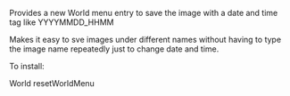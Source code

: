 Provides a new World menu entry to save the image with a date and time tag like YYYYMMDD_HHMM

Makes it easy to sve images under different names without having to type the image name repeatedly just to change date and time.

To install:

World resetWorldMenu